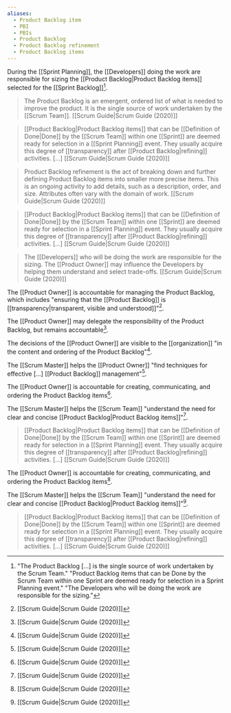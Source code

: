 ```yaml
---
aliases:
  - Product Backlog item
  - PBI
  - PBIs
  - Product Backlog
  - Product Backlog refinement
  - Product Backlog items
---
```

During the [[Sprint Planning]], the [[Developers]] doing the work are responsible for sizing the [[Product Backlog|Product Backlog items]] selected for the [[Sprint Backlog]][^developers-responsible-sizing].

[^developers-responsible-sizing]: "The Product Backlog [...] is the single source of work undertaken by the Scrum Team." "Product Backlog items that can be Done by the Scrum Team within one Sprint are deemed ready for selection in a Sprint Planning event." "The Developers who will be doing the work are responsible for the sizing."[^scrum-guide-2020]

> The Product Backlog is an emergent, ordered list of what is needed to improve the product. It is the single source of work undertaken by the [[Scrum Team]].
> [[Scrum Guide|Scrum Guide (2020)]]


> [[Product Backlog|Product Backlog items]] that can be [[Definition of Done|Done]] by the [[Scrum Team]] within one [[Sprint]] are deemed ready for selection in a [[Sprint Planning]] event. They usually acquire this degree of [[transparency]] after [[Product Backlog|refining]] activities. \[...\]
> [[Scrum Guide|Scrum Guide (2020)]]

> Product Backlog refinement is the act of breaking down and further defining Product Backlog items into smaller more precise items. This is an ongoing activity to add details, such as a description, order, and size. Attributes often vary with the domain of work.
> [[Scrum Guide|Scrum Guide (2020)]]

> [[Product Backlog|Product Backlog items]] that can be [[Definition of Done|Done]] by the [[Scrum Team]] within one [[Sprint]] are deemed ready for selection in a [[Sprint Planning]] event. They usually acquire this degree of [[transparency]] after [[Product Backlog|refining]] activities. \[...\]
> [[Scrum Guide|Scrum Guide (2020)]]

> The [[Developers]] who will be doing the work are responsible for the sizing. The [[Product Owner]] may influence the Developers by helping them understand and select trade-offs.
> [[Scrum Guide|Scrum Guide (2020)]]

The [[Product Owner]] is accountable for managing the Product Backlog, which includes "ensuring that the [[Product Backlog]] is [[transparency|transparent, visible and understood]]"[^scrum-guide-2020].

The [[Product Owner]] may delegate the responsibility of the Product Backlog, but remains accountable[^scrum-guide-2020].

The decisions of the [[Product Owner]] are visible to the [[organization]] "in the content and ordering of the Product Backlog"[^scrum-guide-2020].

The [[Scrum Master]] helps the [[Product Owner]] "find techniques for effective \[...\] [[Product Backlog]] management"[^scrum-guide-2020].


The [[Product Owner]] is accountable for creating, communicating, and ordering the Product Backlog items[^scrum-guide-2020].

The [[Scrum Master]] helps the [[Scrum Team]] "understand the need for clear and concise [[Product Backlog|Product Backlog items]]"[^scrum-guide-2020].


> [[Product Backlog|Product Backlog items]] that can be [[Definition of Done|Done]] by the [[Scrum Team]] within one [[Sprint]] are deemed ready for selection in a [[Sprint Planning]] event. They usually acquire this degree of [[transparency]] after [[Product Backlog|refining]] activities. \[...\]
> [[Scrum Guide|Scrum Guide (2020)]]

The [[Product Owner]] is accountable for creating, communicating, and ordering the Product Backlog items[^scrum-guide-2020].

The [[Scrum Master]] helps the [[Scrum Team]] "understand the need for clear and concise [[Product Backlog|Product Backlog items]]"[^scrum-guide-2020].


> [[Product Backlog|Product Backlog items]] that can be [[Definition of Done|Done]] by the [[Scrum Team]] within one [[Sprint]] are deemed ready for selection in a [[Sprint Planning]] event. They usually acquire this degree of [[transparency]] after [[Product Backlog|refining]] activities. \[...\]
> [[Scrum Guide|Scrum Guide (2020)]]

[^scrum-guide-2020]: [[Scrum Guide|Scrum Guide (2020)]]
